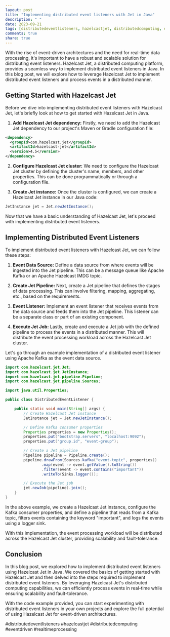 ```yaml
---
layout: post
title: "Implementing distributed event listeners with Jet in Java"
description: " "
date: 2023-09-21
tags: [distributedeventlisteners, hazelcastjet, distributedcomputing, eventdriven, realtimeprocessing]
comments: true
share: true
---
```


With the rise of event-driven architectures and the need for real-time data processing, it's important to have a robust and scalable solution for distributing event listeners. Hazelcast Jet, a distributed computing platform, provides a seamless way to implement distributed event listeners in Java. In this blog post, we will explore how to leverage Hazelcast Jet to implement distributed event listeners and process events in a distributed manner.

## Getting Started with Hazelcast Jet

Before we dive into implementing distributed event listeners with Hazelcast Jet, let's briefly look at how to get started with Hazelcast Jet in Java.

1. **Add Hazelcast Jet dependency:** Firstly, we need to add the Hazelcast Jet dependency to our project's Maven or Gradle configuration file:

```xml
<dependency>
  <groupId>com.hazelcast.jet</groupId>
  <artifactId>hazelcast-jet</artifactId>
  <version>4.5</version>
</dependency>
```

2. **Configure Hazelcast Jet cluster:** We need to configure the Hazelcast Jet cluster by defining the cluster's name, members, and other properties. This can be done programmatically or through a configuration file.

3. **Create Jet instance:** Once the cluster is configured, we can create a Hazelcast Jet instance in our Java code:

```java
JetInstance jet = Jet.newJetInstance();
```

Now that we have a basic understanding of Hazelcast Jet, let's proceed with implementing distributed event listeners.

## Implementing Distributed Event Listeners

To implement distributed event listeners with Hazelcast Jet, we can follow these steps:

1. **Event Data Source:** Define a data source from where events will be ingested into the Jet pipeline. This can be a message queue like Apache Kafka or an Apache Hazelcast IMDG topic.

2. **Create Jet Pipeline:** Next, create a Jet pipeline that defines the stages of data processing. This can involve filtering, mapping, aggregating, etc., based on the requirements.

3. **Event Listener:** Implement an event listener that receives events from the data source and feeds them into the Jet pipeline. This listener can be a separate class or part of an existing component.

4. **Execute Jet Job:** Lastly, create and execute a Jet job with the defined pipeline to process the events in a distributed manner. This will distribute the event processing workload across the Hazelcast Jet cluster.

Let's go through an example implementation of a distributed event listener using Apache Kafka as the event data source.

```java
import com.hazelcast.jet.Jet;
import com.hazelcast.jet.JetInstance;
import com.hazelcast.jet.pipeline.Pipeline;
import com.hazelcast.jet.pipeline.Sources;

import java.util.Properties;

public class DistributedEventListener {

    public static void main(String[] args) {
        // Create Hazelcast Jet instance
        JetInstance jet = Jet.newJetInstance();

        // Define Kafka consumer properties
        Properties properties = new Properties();
        properties.put("bootstrap.servers", "localhost:9092");
        properties.put("group.id", "event-group");

        // Create a Jet pipeline
        Pipeline pipeline = Pipeline.create();
        pipeline.drawFrom(Sources.kafka("event-topic", properties))
                .map(event -> event.getValue().toString())
                .filter(event -> event.contains("important"))
                .writeTo(Sinks.logger());

        // Execute the Jet job
        jet.newJob(pipeline).join();
    }
}
```
In the above example, we create a Hazelcast Jet instance, configure the Kafka consumer properties, and define a pipeline that reads from a Kafka topic, filters events containing the keyword "important", and logs the events using a logger sink.

With this implementation, the event processing workload will be distributed across the Hazelcast Jet cluster, providing scalability and fault-tolerance.

## Conclusion

In this blog post, we explored how to implement distributed event listeners using Hazelcast Jet in Java. We covered the basics of getting started with Hazelcast Jet and then delved into the steps required to implement distributed event listeners. By leveraging Hazelcast Jet's distributed computing capabilities, we can efficiently process events in real-time while ensuring scalability and fault-tolerance.

With the code example provided, you can start experimenting with distributed event listeners in your own projects and explore the full potential of using Hazelcast Jet for event-driven architectures.

#distributedeventlisteners #hazelcastjet #distributedcomputing #eventdriven #realtimeprocessing